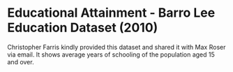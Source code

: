 # Educational Attainment - Barro Lee Education Dataset (2010) 

Christopher Farris kindly provided this dataset and shared it with Max Roser via email. It shows average years of schooling of the population aged 15 and over.